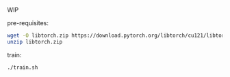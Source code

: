 WIP

pre-requisites:
```sh
wget -O libtorch.zip https://download.pytorch.org/libtorch/cu121/libtorch-cxx11-abi-shared-with-deps-2.2.0%2Bcu121.zip
unzip libtorch.zip
```

train:
```sh
./train.sh
```
